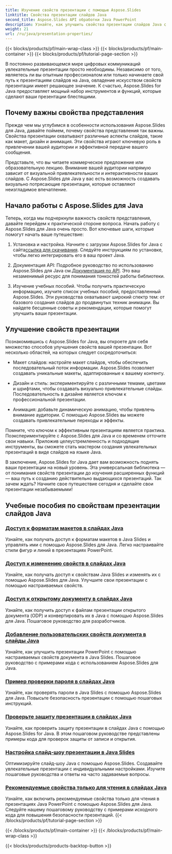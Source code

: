 ```yaml
---
title: Изучение свойств презентации с помощью Aspose.Slides
linktitle: Свойства презентации слайдов Java
second_title: Aspose.Slides API обработки Java PowerPoint
description: Узнайте, как улучшить свойства презентации слайдов Java с помощью руководств Aspose.Slides for Java. Откройте для себя советы и рекомендации по созданию динамических презентаций.
weight: 21
url: /ru/java/presentation-properties/
---
```


{{< blocks/products/pf/main-wrap-class >}}
{{< blocks/products/pf/main-container >}}
{{< blocks/products/pf/tutorial-page-section >}}


В постоянно развивающемся мире цифровых коммуникаций увлекательные презентации просто необходимы. Независимо от того, являетесь ли вы опытным профессионалом или только начинаете свой путь к презентациям слайдов на Java, овладение искусством свойств презентации имеет решающее значение. К счастью, Aspose.Slides for Java предоставляет мощный набор инструментов и функций, которые сделают ваши презентации блестящими.

## Почему важны свойства представления

Прежде чем мы углубимся в особенности использования Aspose.Slides для Java, давайте поймем, почему свойства представления так важны. Свойства презентации охватывают различные аспекты слайдов, такие как макет, дизайн и анимация. Эти свойства играют ключевую роль в привлечении вашей аудитории и эффективной передаче вашего сообщения.

Представьте, что вы читаете коммерческое предложение или образовательную лекцию. Внимание вашей аудитории напрямую зависит от визуальной привлекательности и интерактивности ваших слайдов. С Aspose.Slides для Java у вас есть возможность создавать визуально потрясающие презентации, которые оставляют неизгладимое впечатление.

## Начало работы с Aspose.Slides для Java

Теперь, когда мы подчеркнули важность свойств представления, давайте перейдем к практической стороне вопроса. Начать работу с Aspose.Slides для Java очень просто. Вот ключевые шаги, которые помогут начать ваше путешествие:

1.  Установка и настройка. Начните с загрузки Aspose.Slides for Java с сайта[ссылка для скачивания](https://releases.aspose.com/slides/java/). Следуйте инструкциям по установке, чтобы легко интегрировать его в ваш проект Java.

2.  Документация API: Подробное руководство по использованию Aspose.Slides для Java см.[Документация по API](https://reference.aspose.com/slides/java/). Это ваш незаменимый ресурс для понимания тонкостей работы библиотеки.

3. Изучение учебных пособий. Чтобы получить практическую информацию, изучите список учебных пособий, предоставленный Aspose.Slides. Эти руководства охватывают широкий спектр тем: от базового создания слайдов до продвинутых техник анимации. Вы найдете бесценные советы и рекомендации, которые помогут улучшить ваши презентации.

## Улучшение свойств презентации

Познакомившись с Aspose.Slides for Java, вы откроете для себя множество способов улучшения свойств вашей презентации. Вот несколько областей, на которых следует сосредоточиться:

- Макет слайдов: настройте макет слайдов, чтобы обеспечить последовательный поток информации. Aspose.Slides позволяет создавать уникальные макеты, адаптированные к вашему контенту.

- Дизайн и стиль: экспериментируйте с различными темами, цветами и шрифтами, чтобы создавать визуально привлекательные слайды. Последовательность в дизайне является ключом к профессиональной презентации.

- Анимация: добавьте динамическую анимацию, чтобы привлечь внимание аудитории. С помощью Aspose.Slides вы можете создавать привлекательные переходы и эффекты.

Помните, что ключом к эффективным презентациям является практика. Поэкспериментируйте с Aspose.Slides для Java и со временем отточите свои навыки. Приложив целеустремленность и подходящие инструменты, вы сможете стать мастером создания увлекательных презентаций в виде слайдов на языке Java.

В заключение, Aspose.Slides for Java дает вам возможность поднять ваши презентации на новый уровень. Эта универсальная библиотека — от понимания свойств презентации до изучения расширенных функций — ваш путь к созданию действительно выдающихся презентаций. Так зачем ждать? Начните свое путешествие сегодня и сделайте свои презентации незабываемыми!

## Учебные пособия по свойствам презентации слайдов Java
### [Доступ к форматам макетов в слайдах Java](./access-layout-formats-in-java-slides/)
Узнайте, как получать доступ к форматам макетов в Java Slides и управлять ими с помощью Aspose.Slides для Java. Легко настраивайте стили фигур и линий в презентациях PowerPoint.
### [Доступ к изменению свойств в слайдах Java](./access-modifying-properties-in-java-slides/)
Узнайте, как получать доступ к свойствам Java Slides и изменять их с помощью Aspose.Slides для Java. Улучшите свои презентации с помощью настраиваемых свойств.
### [Доступ к открытому документу в слайдах Java](./access-open-doc-in-java-slides/)
Узнайте, как получить доступ к файлам презентации открытого документа (ODP) и конвертировать их в Java с помощью Aspose.Slides для Java. Пошаговое руководство для разработчиков.
### [Добавление пользовательских свойств документа в слайды Java](./add-custom-document-properties-in-java-slides/)
Узнайте, как улучшить презентации PowerPoint с помощью настраиваемых свойств документа в Java Slides. Пошаговое руководство с примерами кода с использованием Aspose.Slides для Java.
### [Пример проверки пароля в слайдах Java](./check-password-example-in-java-slides/)
Узнайте, как проверять пароли в Java Slides с помощью Aspose.Slides для Java. Повысьте безопасность презентации с помощью пошаговых инструкций.
### [Проверьте защиту презентации в слайдах Java](./check-presentation-protection-in-java-slides/)
Узнайте, как проверить защиту презентации в слайдах Java с помощью Aspose.Slides for Java. В этом пошаговом руководстве представлены примеры кода для проверок защиты от записи и открытия.
### [Настройка слайд-шоу презентации в Java Slides](./presentation-slide-show-setup-in-java-slides/)
Оптимизируйте слайд-шоу Java с помощью Aspose.Slides. Создавайте увлекательные презентации с индивидуальными настройками. Изучите пошаговые руководства и ответы на часто задаваемые вопросы.
### [Рекомендуемые свойства только для чтения в слайдах Java](./read-only-recommended-properties-in-java-slides/)
Узнайте, как включить рекомендуемые свойства только для чтения в презентациях Java PowerPoint с помощью Aspose.Slides для Java. Следуйте нашему пошаговому руководству с примерами исходного кода для повышения безопасности презентаций.
{{< /blocks/products/pf/tutorial-page-section >}}

{{< /blocks/products/pf/main-container >}}
{{< /blocks/products/pf/main-wrap-class >}}

{{< blocks/products/products-backtop-button >}}
